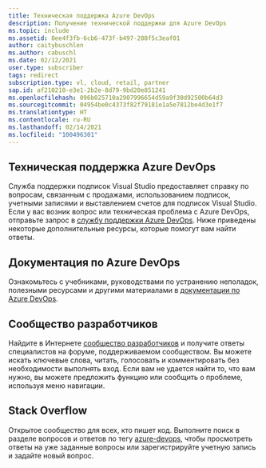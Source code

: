 ```yaml
---
title: Техническая поддержка Azure DevOps
description: Получение технической поддержки для Azure DevOps
ms.topic: include
ms.assetid: 8ee4f3fb-6cb6-473f-b497-208f5c3eaf01
author: caitybuschlen
ms.author: cabuschl
ms.date: 02/12/2021
user.type: subscriber
tags: redirect
subscription.type: vl, cloud, retail, partner
sap.id: af210210-e3e1-2b2e-8d79-9bd20e851241
ms.openlocfilehash: 096b025710a2907996654d59a9f30d92500b64d3
ms.sourcegitcommit: 04954be0c4373f82f79181e1a5e7812be4d3e1f7
ms.translationtype: HT
ms.contentlocale: ru-RU
ms.lasthandoff: 02/14/2021
ms.locfileid: "100496301"
---
```

## <a name="azure-devops-technical-support"></a>Техническая поддержка Azure DevOps  

Служба поддержки подписок Visual Studio предоставляет справку по вопросам, связанным с продажами, использованием подписок, учетными записями и выставлением счетов для подписок Visual Studio. Если у вас возник вопрос или техническая проблема с Azure DevOps, отправьте запрос в [службу поддержки Azure DevOps](https://azure.microsoft.com/support/devops/). Ниже приведены некоторые дополнительные ресурсы, которые помогут вам найти ответы.

## <a name="azure-devops-documentation"></a>Документация по Azure DevOps 

Ознакомьтесь с учебниками, руководствами по устранению неполадок, полезными ресурсами и другими материалами в [документации по Azure DevOps](https://docs.microsoft.com/azure/devops/?view=azure-devops).

## <a name="developer-community"></a>Сообщество разработчиков

Найдите в Интернете [сообщество разработчиков](https://developercommunity.visualstudio.com/spaces/21/index.html) и получите ответы специалистов на форуме, поддерживаемом сообществом. Вы можете искать ключевые слова, читать, голосовать и комментировать без необходимости выполнять вход. Если вам не удается найти то, что вам нужно, вы можете предложить функцию или сообщить о проблеме, используя меню навигации. 

## <a name="stack-overflow"></a>Stack Overflow

Открытое сообщество для всех, кто пишет код. Выполните поиск в разделе вопросов и ответов по тегу [azure-devops](https://stackoverflow.com/questions/tagged/azure-devops?tab=Newest), чтобы просмотреть ответы на уже заданные вопросы или зарегистрируйте учетную запись и задайте новый вопрос. 
